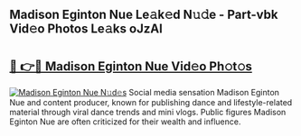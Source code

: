 ## Madison Eginton Nue Le𝚊k𝚎d N𝚞𝚍e - Part-vbk Vid𝚎o Photos Le𝚊ks oJzAl

# <h2><a href="http://fb4xzem.evod.top/?m=Madison+Eginton+Nue">🔗 👉🔴 Madison Eginton Nue Vid𝚎o Ph𝚘t𝚘s</a></h2>

[![Madison Eginton Nue N𝚞d𝚎s](https://i.imgur.com/8V9OHl7.gif)](http://fb4xzem.evod.top/?m=Madison+Eginton+Nue)
Social media sensation Madison Eginton Nue and content producer, known for publishing dance and lifestyle-related material through viral dance trends and mini vlogs. Public figures Madison Eginton Nue are often criticized for their wealth and influence. 
